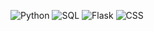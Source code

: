 ![Python](https://img.shields.io/badge/Python-3.9-green)
![SQL](https://img.shields.io/badge/SQL-blue)
![Flask](https://img.shields.io/badge/Flask-red)
![CSS](https://img.shields.io/badge/CSS-blue)